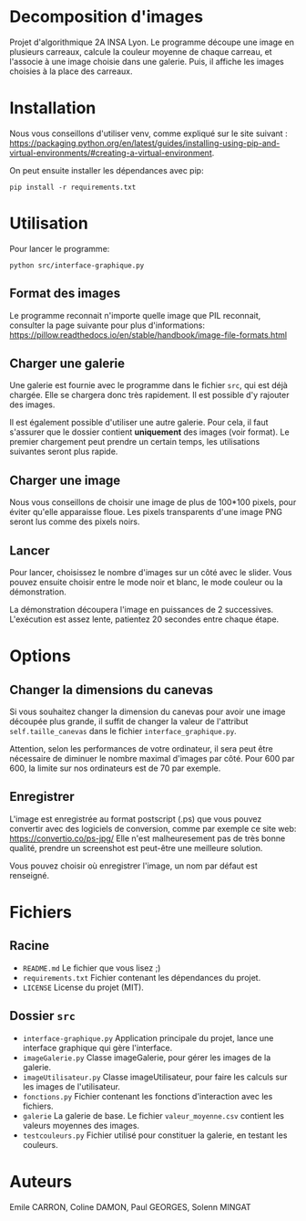# Decomposition d'images
Projet d'algorithmique 2A INSA Lyon.
Le programme découpe une image en plusieurs carreaux, calcule la couleur
moyenne de chaque carreau, et l'associe à une image choisie dans une galerie.
Puis, il affiche les images choisies à la place des carreaux.

# Installation
Nous vous conseillons d'utiliser venv, comme expliqué sur le site suivant :
https://packaging.python.org/en/latest/guides/installing-using-pip-and-virtual-environments/#creating-a-virtual-environment.

On peut ensuite installer les dépendances avec pip:
```
pip install -r requirements.txt
```

# Utilisation
Pour lancer le programme:
```
python src/interface-graphique.py
```

## Format des images
Le programme reconnait n'importe quelle image que PIL reconnait,
consulter la page suivante pour plus d'informations:
https://pillow.readthedocs.io/en/stable/handbook/image-file-formats.html

## Charger une galerie
Une galerie est fournie avec le programme dans le fichier `src`, qui est déjà
chargée. Elle se chargera donc très rapidement.
Il est possible d'y rajouter des images.

Il est également possible d'utiliser une autre galerie. Pour cela, il faut 
s'assurer que le dossier contient **uniquement** des images (voir format). 
Le premier chargement peut prendre un certain temps, les utilisations 
suivantes seront plus rapide.

## Charger une image
Nous vous conseillons de choisir une image de plus de 100*100 pixels,
pour éviter qu'elle apparaisse floue.
Les pixels transparents d'une image PNG seront lus comme des pixels noirs.

## Lancer
Pour lancer, choisissez le nombre d'images sur un côté avec le slider.
Vous pouvez ensuite choisir entre le mode noir et blanc, le mode
couleur ou la démonstration.

La démonstration découpera l'image en puissances de 2 successives.
L'exécution est assez lente, patientez 20 secondes entre chaque
étape.
# Options
## Changer la dimensions du canevas
Si vous souhaitez changer la dimension du canevas pour avoir une image
découpée plus grande, il suffit de changer la valeur de l'attribut 
`self.taille_canevas` dans le fichier `interface_graphique.py`. 

Attention, selon les performances de votre ordinateur, il sera 
peut être nécessaire de diminuer le nombre maximal d'images par côté.
Pour 600 par 600, la limite sur nos ordinateurs est de 70 par exemple.

## Enregistrer
L'image est enregistrée au format postscript (.ps) que vous pouvez
convertir avec des logiciels de conversion, comme par exemple ce
site web: https://convertio.co/ps-jpg/
Elle n'est malheuresement pas de très bonne qualité, prendre un
screenshot est peut-être une meilleure solution.

Vous pouvez choisir où enregistrer l'image, un nom par défaut
est renseigné.
# Fichiers
## Racine
- `README.md`
    Le fichier que vous lisez ;)
- `requirements.txt`
    Fichier contenant les dépendances du projet.
- `LICENSE`
    License du projet (MIT).
## Dossier `src`
- `interface-graphique.py`
    Application principale du projet, lance une interface graphique
    qui gère l'interface.
- `imageGalerie.py`
    Classe imageGalerie, pour gérer les images de la galerie.
- `imageUtilisateur.py`
    Classe imageUtilisateur, pour faire les calculs sur
    les images de l'utilisateur.
- `fonctions.py`
    Fichier contenant les fonctions d'interaction avec les fichiers.
- `galerie`
    La galerie de base. Le fichier `valeur_moyenne.csv` contient les
    valeurs moyennes des images.
- `testcouleurs.py`
    Fichier utilisé pour constituer la galerie, en testant les couleurs.

# Auteurs
Emile CARRON, Coline DAMON, Paul GEORGES, Solenn MINGAT
